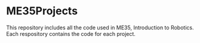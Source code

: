 # ME35Projects

This repository includes all the code used in ME35, Introduction to Robotics. Each respository contains the code for each project. 
